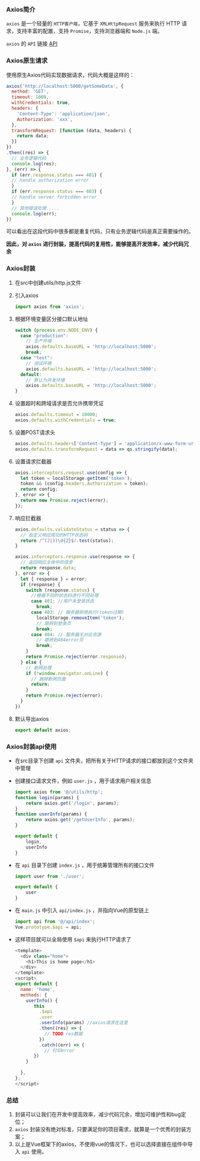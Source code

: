 ### Axios简介

`axios` 是一个轻量的 `HTTP客户端`，它基于 `XMLHttpRequest` 服务来执行 HTTP 请求，支持丰富的配置，支持 `Promise`，支持浏览器端和 `Node.js` 端。

`axios` 的 `API` 链接 [API](http://www.axios-js.com/zh-cn/docs/)

### Axios原生请求

使用原生Axios代码实现数据请求，代码大概是这样的：

~~~javascript
axios('http://localhost:5000/getSomeData', {
  method: 'GET',
  timeout: 1000,
  withCredentials: true,
  headers: {
    'Content-Type': 'application/json',
    Authorization: 'xxx',
  },
  transformRequest: [function (data, headers) {
    return data;
  }]
})
.then((res) => {
  // 业务逻辑代码
  console.log(res);
}, (err) => {
  if (err.response.status === 401) {
  // handle authorization error
  }
  if (err.response.status === 403) {
  // handle server forbidden error
  }
  // 其他错误处理.....
  console.log(err);
})
~~~

可以看出在这段代码中很多都是重复代码，只有业务逻辑代码是真正需要操作的。

**因此，对 `axios` 进行封装，提高代码的复用性，能够提高开发效率，减少代码冗余**

### Axios封装

1. 在src中创建utils/http.js文件

2. 引入axios

   ~~~javascript
   import axios from 'axios';
   ~~~

3. 根据环境变量区分接口默认地址

   ~~~javascript
   switch (process.env.NODE_ENV) {
     case "production":
       // 生产环境
       axios.defaults.baseURL = 'http://localhost:5000';
       break;
     case "test":
       // 测试环境
       axios.defaults.baseURL = 'http://localhost:5000';
     default:
       // 默认为开发环境
       axios.defaults.baseURL = 'http://localhost:5000';
   }
   ~~~

4. 设置超时和跨域请求是否允许携带凭证

   ~~~javascript
   axios.defaults.timeout = 10000;
   axios.defaults.withCredentials = true;
   ~~~

5. 设置POST请求头

   ~~~javascript
   axios.defaults.headers['Content-Type'] = 'application/x-www-form-urlencoded';
   axios.defaults.transformRequest = data => qs.stringify(data);
   ~~~

6. 设置请求拦截器

   ~~~javascript
   axios.interceptors.request.use(config => {
     let token = localStorage.getItem('token');
     token && (config.headers.Authorization = token);
     return config;
   }, error => {
     return new Promise.reject(error);
   });
   ~~~

7. 响应拦截器

   ~~~javascript
   axios.defaults.validateStatus = status => {
     // 自定义响应成功的HTTP状态码
     return /^(2|3)\d{2}$/.test(status);
   }
   
   axios.interceptors.response.use(response => {
     // 返回响应主体中的信息
     return response.data;
   }, error => {
     let { response } = error;
     if (response) {
       switch (response.status) {
         //根据不同的状态码进行不同处理
         case 401: //用户未登录状态
           break;
         case 403: // 服务器拒绝执行(token过期)
           localStorage.removeItem('token');
           // 跳转到登录页
           break;
         case 404: // 服务器无对应资源
           // 跳转到404error页
           break;
       }
       return Promise.reject(error.response);
     } else {
       // 断网处理
       if (!window.navigator.onLine) {
         // 跳转断网页面
         return;
       }
       return Promise.reject(error);
     }
   })
   ~~~

8. 默认导出axios

   ~~~javascript
   export default axios;
   ~~~

### Axios封装api使用

- 在src目录下创建 `api` 文件夹，把所有关于HTTP请求的接口都放到这个文件夹中管理

- 创建接口请求文件，例如 `user.js` ，用于请求用户相关信息

  ~~~javascript
  import axios from '@/utils/http';
  function login(params) {
      return axios.get('/login', params);
  }
  function userInfo(params) {
      return axios.get('/getUserInfo', params);
  }
  
  export default {
      login,
      userInfo
  }
  ~~~

- 在 `api` 目录下创建 `index.js` ，用于统筹管理所有的接口文件

  ~~~javascript
  import user from './user';
  
  export default {
      user
  }
  ~~~

- 在 `main.js` 中引入 `api/index.js` ，并指向Vue的原型链上

  ~~~javascript
  import api from '@/api/index';
  Vue.prototype.$api = api;
  ~~~

- 这样项目就可以全局使用 `$api` 来执行HTTP请求了

  ~~~javascript
  <template>
    <div class="home">
      <h1>This is home page</h1>
    </div>
  </template>
  <script>
  export default {
    name: 'home',
    methods: {
      userInfo() {
         this
           .$api
           .user
           .userInfo(params) //axios请求在这里
           .then((res) => {
             // TODO res数据
           })
           .catch((err) => {
             // 打印error
         })    
      } 
        
    },
  };
  </script>
  ~~~

### 总结

1. 封装可以让我们在开发中提高效率，减少代码冗余，增加可维护性和bug定位；
2. `axios` 封装没有绝对标准，只要满足你的项目需求，就算是一个优秀的封装方案；
3. 以上是Vue框架下的axios，不使用vue的情况下，也可以选择直接在组件中导入 `api` 使用。
